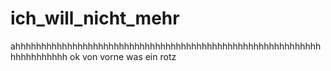 # ich_will_nicht_mehr
ahhhhhhhhhhhhhhhhhhhhhhhhhhhhhhhhhhhhhhhhhhhhhhhhhhhhhhhhhhhhhhhhhhhhhh
ok von vorne was ein rotz